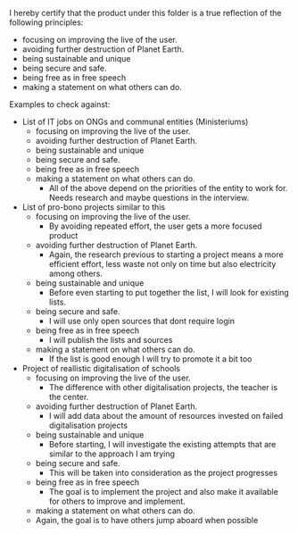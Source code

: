 I hereby certify that the product under this folder is a true reflection of the following principles:
- focusing on improving the live of the user.
- avoiding further destruction of Planet Earth.
- being sustainable and unique
- being secure and safe.
- being free as in free speech
- making a statement on what others can do.


Examples to check against:
- List of IT jobs on ONGs and communal entities (Ministeriums)
  - focusing on improving the live of the user.
  - avoiding further destruction of Planet Earth.
  - being sustainable and unique
  - being secure and safe.
  - being free as in free speech
  - making a statement on what others can do.
    - All of the above depend on the priorities of the entity to work for. Needs research and maybe questions in the interview.
- List of pro-bono projects similar to this
  - focusing on improving the live of the user.
    - By avoiding repeated effort, the user gets a more focused product
  - avoiding further destruction of Planet Earth.
    - Again, the research previous to starting a project means a more efficient effort, less waste not only on time but also electricity among others.
  - being sustainable and unique
    - Before even starting to put together the list, I will look for existing lists.
  - being secure and safe.
    - I will use only open sources that dont require login
  - being free as in free speech
    - I will publish the lists and sources
  - making a statement on what others can do.
    - If the list is good enough I will try to promote it a bit too
- Project of reallistic digitalisation of schools
  - focusing on improving the live of the user.
    - The difference with other digitalisation projects, the teacher is the center.
  - avoiding further destruction of Planet Earth.
    - I will add data about the amount of resources invested on failed digitalisation projects
  - being sustainable and unique
    - Before starting, I will investigate the existing attempts that are similar to the approach I am trying
  - being secure and safe.
    - This will be taken into consideration as the project progresses
  - being free as in free speech
    - The goal is to implement the project and also make it available for others to improve and implement.
  - making a statement on what others can do.
   - Again, the goal is to have others jump aboard when possible
